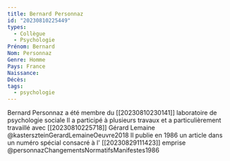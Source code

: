 ```yaml
---
title: Bernard Personnaz 
id: "20230810225449"
types:
  - Collègue
  - Psychologie
Prénom: Bernard
Nom: Personnaz
Genre: Homme
Pays: France
Naissance: 
Décès: 
tags:
  - psychologie
---
```


Bernard Personnaz a été membre du  [[20230810230141]] laboratoire de psychologie sociale  Il a participé à plusieurs travaux et a particulièrement travaillé avec [[20230810225718]] Gérard Lemaine @kasterszteinGerardLemaineOeuvre2018
Il publie  en 1986 un article dans un numéro spécial consacré à l' [[20230829111423]] emprise @personnazChangementsNormatifsManifestes1986 